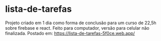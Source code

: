 # lista-de-tarefas

Projeto criado em 1 dia como forma de conclusão para um curso de 22,5h sobre firebase e react.
Feito para computador, versão para celular não finalizada.
Postado em: https://lista-de-tarefas-5f0ce.web.app/
